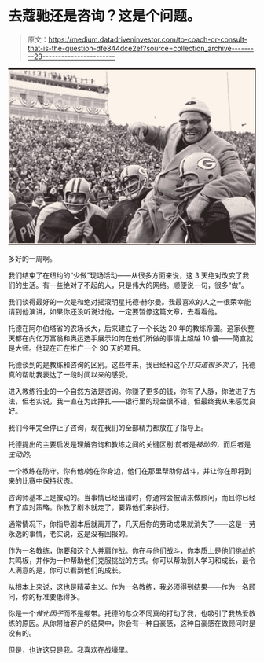 # 去蔻驰还是咨询？这是个问题。

> 原文：<https://medium.datadriveninvestor.com/to-coach-or-consult-that-is-the-question-dfe844dce2ef?source=collection_archive---------29----------------------->

![](img/1a0731fc7f78f80ac253f46cbe3f713f.png)

多好的一周啊。

我们结束了在纽约的“少做”现场活动——从很多方面来说，这 3 天绝对改变了我们的生活。有一些绝对了不起的人，只是伟大的网络。顺便说一句，很多“做”。

我们谈得最好的一次是和绝对摇滚明星托德·赫尔曼。我最喜欢的人之一很荣幸能请到他演讲，如果你还没听说过他，一定要暂停这篇文章，去看看他。

托德在阿尔伯塔省的农场长大，后来建立了一个长达 20 年的教练帝国。这家伙整天都在向亿万富翁和奥运选手展示如何在他们所做的事情上超越 10 倍——简直就是大师。他现在正在推广一个 90 天的项目。

托德谈到的是教练和咨询的区别。这些年来，我已经和这个*打交道很多次了*，托德真的帮助我表达了一段时间以来的感受。

进入教练行业的一个自然方法是咨询。你赚了更多的钱，你有了人脉，你改进了方法，但老实说，我一直在为此挣扎——银行里的现金很不错，但最终我从未感觉良好。

我们今年完全停止了咨询，现在我们的全部精力都放在了指导上。

托德提出的主要启发是理解咨询和教练之间的关键区别:前者是*被动的*，而后者是*主动的*。

一个教练在防守。你有他/她在你身边，他们在那里帮助你战斗，并让你在即将到来的比赛中保持状态。

咨询师基本上是被动的。当事情已经出错时，你通常会被请来做顾问，而且你已经有了应对策略。你教了剧本就走了，要靠他们来执行。

通常情况下，你指导剧本后就离开了，几天后你的劳动成果就消失了——这是一劳永逸的事情，老实说，这是没有回报的。

作为一名教练，你要和这个人并肩作战。你在与他们战斗，你本质上是他们挑战的共鸣板，并作为一种帮助他们克服挑战的方式。你可以帮助别人学习和成长，最令人满意的是，你可以看到他们的成长。

从根本上来说，这也是精英主义。作为一名教练，我必须得到结果——作为一名顾问，你的标准要低得多。

你是一个*催化因子*而不是绷带。托德的与众不同真的打动了我，也吸引了我热爱教练的原因。从你带给客户的结果中，你会有一种自豪感，这种自豪感在做顾问时是没有的。

但是，也许这只是我。我喜欢在战壕里。